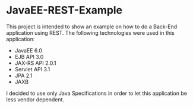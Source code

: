 # JavaEE-REST-Example
This project is intended to show an example on how to do a Back-End application using REST. 
The following technologies were used in this application: 

* JavaEE 6.0
* EJB API 3.0
* JAX-RS API 2.0.1
* Servlet API 3.1
* JPA 2.1
* JAXB

I decided to use only Java Specifications in order to let this application be less vendor dependent.
